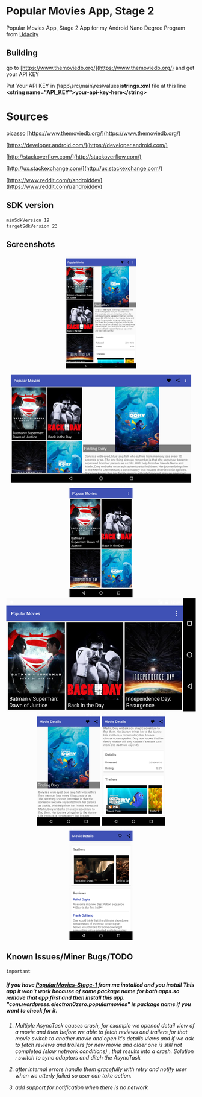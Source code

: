 # Popular Movies App, Stage 2
Popular Movies App, Stage 2 App for  my Android Nano Degree Program from  [Udacity](https://www.udacity.com/)

## Building
go to [https://www.themoviedb.org/](https://www.themoviedb.org/) and get your API KEY

Put Your API KEY in (\app\src\main\res\values\)**strings.xml** file at this line **\<string name="API_KEY">your-api-key-here\</string>**

# Sources
[picasso](http://square.github.io/picasso/)
[https://www.themoviedb.org/](https://www.themoviedb.org/)

[https://developer.android.com/](https://developer.android.com/)

[http://stackoverflow.com/](http://stackoverflow.com/)

[http://ux.stackexchange.com/](http://ux.stackexchange.com/)

[https://www.reddit.com/r/androiddev](https://www.reddit.com/r/androiddev)

## SDK version

    minSdkVersion 19
    targetSdkVersion 23

## Screenshots

<p align="center">
<img src="https://raw.githubusercontent.com/electron0zero/PopularMovies-Stage-2/master/Screenshots/1.png" height="300">
<img src="https://raw.githubusercontent.com/electron0zero/PopularMovies-Stage-2/master/Screenshots/2.png" height="300">
<img src="https://raw.githubusercontent.com/electron0zero/PopularMovies-Stage-2/master/Screenshots/3.png" height="300">
<img src="https://raw.githubusercontent.com/electron0zero/PopularMovies-Stage-2/master/Screenshots/4.png" height="300">
<img src="https://raw.githubusercontent.com/electron0zero/PopularMovies-Stage-2/master/Screenshots/5.png" height="300">
<img src="https://raw.githubusercontent.com/electron0zero/PopularMovies-Stage-2/master/Screenshots/6.png" height="300">
<img src="https://raw.githubusercontent.com/electron0zero/PopularMovies-Stage-2/master/Screenshots/7.png" height="300">
</p>

## Known Issues/Miner Bugs/TODO

    important
##### if you have [PopularMovies-Stage-1](https://github.com/electron0zero/PopularMovies-Stage-1) from me installed and you install This app it won't work because of same package name for both apps.so remove that app first and then install this app. <i>"com.wordpress.electron0zero.popularmovies"<i> is package name if you want to check for it.


1. Multiple AsyncTask causes crash, for example we opened detail view of a movie and then before we able to fetch reviews and trailers for that movie switch to another movie and open it's details views and if we ask to fetch reviews and trailers for new movie and older one is still not completed (slow network conditions) , that results into a crash.
Solution : switch to sync adaptors and ditch the AsyncTask

2. after internal errors handle them gracefully with retry and notify user when we utterly failed so user can take action.

3. add support for notification when there is no network
